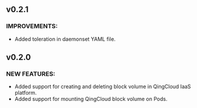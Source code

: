 ## v0.2.1
### IMPROVEMENTS:
- Added toleration in daemonset YAML file.

## v0.2.0
### NEW FEATURES:
- Added support for creating and deleting block volume in QingCloud IaaS platform.
- Added support for mounting QingCloud block volume on Pods.